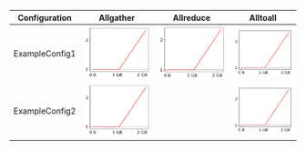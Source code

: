 | Configuration   | Allgather                                                                                            | Allreduce                                                                                            | Alltoall                                                                                           |
|-----------------|------------------------------------------------------------------------------------------------------|------------------------------------------------------------------------------------------------------|----------------------------------------------------------------------------------------------------|
| ExampleConfig1  | ![Speedup for Allgather on ExampleConfig1](graphs/ExampleConfig1_Allgather_thumbnail_1653085442.png) | ![Speedup for Allreduce on ExampleConfig1](graphs/ExampleConfig1_Allreduce_thumbnail_1653085442.png) | ![Speedup for Alltoall on ExampleConfig1](graphs/ExampleConfig1_Alltoall_thumbnail_1653085442.png) |
| ExampleConfig2  | ![Speedup for Allgather on ExampleConfig2](graphs/ExampleConfig2_Allgather_thumbnail_1653085442.png) |                                                                                                      | ![Speedup for Alltoall on ExampleConfig2](graphs/ExampleConfig2_Alltoall_thumbnail_1653085442.png) |